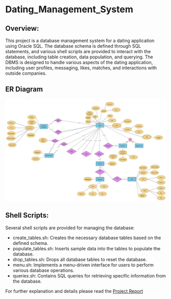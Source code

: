 # Dating_Management_System

## Overview:
This project is a database management system for a dating application using Oracle SQL. The database schema is defined through SQL statements, and various shell scripts are provided to interact with the database, including table creation, data population, and querying. The DBMS is designed to handle various aspects of the dating application, including user profiles, messaging, likes, matches, and interactions with outside companies.

## ER Diagram
![GitHub Logo](https://github.com/MohamadAlkahil/Dating_Management_System/blob/main/ER%20Diagram.png)

## Shell Scripts:

Several shell scripts are provided for managing the database:

- create_tables.sh: Creates the necessary database tables based on the defined schema.
- populate_tables.sh: Inserts sample data into the tables to populate the database.
- drop_tables.sh: Drops all database tables to reset the database.
- menu.sh: Implements a menu-driven interface for users to perform various database operations. 
- queries.sh: Contains SQL queries for retrieving specific information from the database.

For further explanation and details please read the [Project Report](Report.pdf) 
